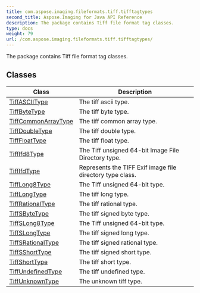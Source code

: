 ```yaml
---
title: com.aspose.imaging.fileformats.tiff.tifftagtypes
second_title: Aspose.Imaging for Java API Reference
description: The package contains Tiff file format tag classes.
type: docs
weight: 79
url: /com.aspose.imaging.fileformats.tiff.tifftagtypes/
---
```


The package contains Tiff file format tag classes.


## Classes

| Class | Description |
| --- | --- |
| [TiffASCIIType](../com.aspose.imaging.fileformats.tiff.tifftagtypes/tiffasciitype) | The tiff ascii type. |
| [TiffByteType](../com.aspose.imaging.fileformats.tiff.tifftagtypes/tiffbytetype) | The tiff byte type. |
| [TiffCommonArrayType](../com.aspose.imaging.fileformats.tiff.tifftagtypes/tiffcommonarraytype) | The tiff common array type. |
| [TiffDoubleType](../com.aspose.imaging.fileformats.tiff.tifftagtypes/tiffdoubletype) | The tiff double type. |
| [TiffFloatType](../com.aspose.imaging.fileformats.tiff.tifftagtypes/tifffloattype) | The tiff float type. |
| [TiffIfd8Type](../com.aspose.imaging.fileformats.tiff.tifftagtypes/tiffifd8type) | The Tiff unsigned 64-bit Image File Directory type. |
| [TiffIfdType](../com.aspose.imaging.fileformats.tiff.tifftagtypes/tiffifdtype) | Represents the TIFF Exif image file directory type class. |
| [TiffLong8Type](../com.aspose.imaging.fileformats.tiff.tifftagtypes/tifflong8type) | The Tiff unsigned 64-bit type. |
| [TiffLongType](../com.aspose.imaging.fileformats.tiff.tifftagtypes/tifflongtype) | The tiff long type. |
| [TiffRationalType](../com.aspose.imaging.fileformats.tiff.tifftagtypes/tiffrationaltype) | The tiff rational type. |
| [TiffSByteType](../com.aspose.imaging.fileformats.tiff.tifftagtypes/tiffsbytetype) | The tiff signed byte type. |
| [TiffSLong8Type](../com.aspose.imaging.fileformats.tiff.tifftagtypes/tiffslong8type) | The Tiff unsigned 64-bit type. |
| [TiffSLongType](../com.aspose.imaging.fileformats.tiff.tifftagtypes/tiffslongtype) | The tiff signed long type. |
| [TiffSRationalType](../com.aspose.imaging.fileformats.tiff.tifftagtypes/tiffsrationaltype) | The tiff signed rational type. |
| [TiffSShortType](../com.aspose.imaging.fileformats.tiff.tifftagtypes/tiffsshorttype) | The tiff signed short type. |
| [TiffShortType](../com.aspose.imaging.fileformats.tiff.tifftagtypes/tiffshorttype) | The tiff short type. |
| [TiffUndefinedType](../com.aspose.imaging.fileformats.tiff.tifftagtypes/tiffundefinedtype) | The tiff undefined type. |
| [TiffUnknownType](../com.aspose.imaging.fileformats.tiff.tifftagtypes/tiffunknowntype) | The unknown tiff type. |
